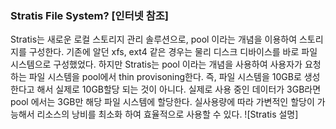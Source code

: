 ### Stratis File System? [인터넷 참조]
Stratis는 새로운 로컬 스토리지 관리 솔루션으로, pool 이라는 개념을 이용하여 스토리지를 구성한다.
기존에 알던 xfs, ext4 같은 경우는 물리 디스크 디바이스를 바로 파일 시스템으로 구성했었다.
하지만 Stratis는 pool 이라는 개념을 사용하여 사용자가 요청하는 파일 시스템을 pool에서 thin provisoning한다.
즉, 파일 시스템을 10GB로 생성한다고 해서 실제로 10GB할당 되는 것이 아니다.
실제로 사용 중인 데이터가 3GB라면 pool 에서는 3GB만 해당 파일 시스템에 할당한다. 실사용량에 따라 가변적인 할당이 가능해서 리소스의 낭비를 최소화 하여 효율적으로 사용할 수 있다.
![Stratis 설명]
